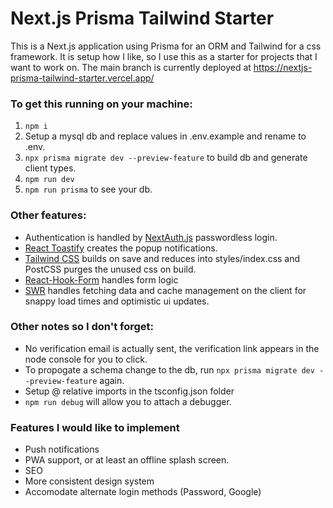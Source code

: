 # Next.js Prisma Tailwind Starter

This is a Next.js application using Prisma for an ORM and Tailwind for a css framework. It is setup how I like, so I use this as a starter for projects that I want to work on. The main branch is currently deployed at https://nextjs-prisma-tailwind-starter.vercel.app/

### To get this running on your machine:

1. `npm i`
2. Setup a mysql db and replace values in .env.example and rename to .env.
3. `npx prisma migrate dev --preview-feature` to build db and generate client types.
4. `npm run dev`
5. `npm run prisma` to see your db.

### Other features:

-   Authentication is handled by [NextAuth.js](https://next-auth.js.org/) passwordless login.
-   [React Toastify](https://fkhadra.github.io/react-toastify/introduction) creates the popup notifications.
-   [Tailwind CSS](https://tailwindcss.com/docs) builds on save and reduces into styles/index.css and PostCSS purges the unused css on build.
-   [React-Hook-Form](https://react-hook-form.com/) handles form logic
-   [SWR](https://swr.vercel.app/) handles fetching data and cache management on the client for snappy load times and optimistic ui updates.

### Other notes so I don't forget:

-   No verification email is actually sent, the verification link appears in the node console for you to click.
-   To propogate a schema change to the db, run `npx prisma migrate dev --preview-feature` again.
-   Setup @ relative imports in the tsconfig.json folder
-   `npm run debug` will allow you to attach a debugger.

### Features I would like to implement

-   Push notifications
-   PWA support, or at least an offline splash screen.
-   SEO
-   More consistent design system
-   Accomodate alternate login methods (Password, Google)
